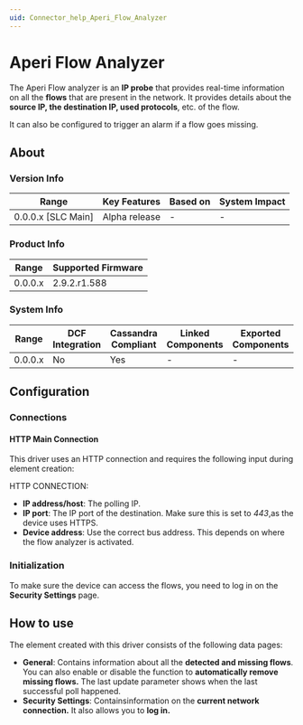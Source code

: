 ```yaml
---
uid: Connector_help_Aperi_Flow_Analyzer
---
```


# Aperi Flow Analyzer

The Aperi Flow analyzer is an **IP probe** that provides real-time information on all the **flows** that are present in the network. It provides details about the **source IP, the destination IP, used protocols**, etc. of the flow.

It can also be configured to trigger an alarm if a flow goes missing.

## About

### Version Info

| **Range**            | **Key Features** | **Based on** | **System Impact** |
|----------------------|------------------|--------------|-------------------|
| 0.0.0.x \[SLC Main\] | Alpha release    | \-           | \-                |

### Product Info

| **Range** | **Supported Firmware** |
|-----------|------------------------|
| 0.0.0.x   | 2.9.2.r1.588           |

### System Info

| **Range** | **DCF Integration** | **Cassandra Compliant** | **Linked Components** | **Exported Components** |
|-----------|---------------------|-------------------------|-----------------------|-------------------------|
| 0.0.0.x   | No                  | Yes                     | \-                    | \-                      |

## Configuration

### Connections

#### HTTP Main Connection

This driver uses an HTTP connection and requires the following input during element creation:

HTTP CONNECTION:

- **IP address/host**: The polling IP.
- **IP port**: The IP port of the destination. Make sure this is set to *443*,as the device uses HTTPS.
- **Device address**: Use the correct bus address. This depends on where the flow analyzer is activated.

### Initialization

To make sure the device can access the flows, you need to log in on the **Security Settings** page.

## How to use

The element created with this driver consists of the following data pages:

- **General**: Contains information about all the **detected and missing flows**. You can also enable or disable the function to **automatically remove missing flows.** The last update parameter shows when the last successful poll happened.
- **Security Settings**: Containsinformation on the **current network connection.** It also allows you to **log in.**
